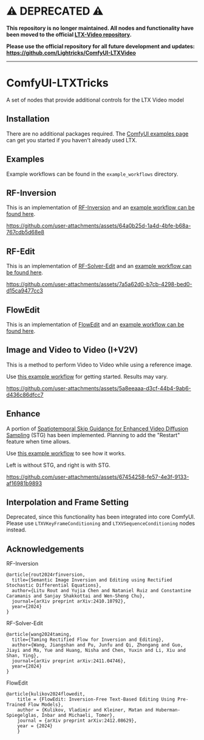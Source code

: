 # ⚠️ DEPRECATED ⚠️

**This repository is no longer maintained. All nodes and functionality have been moved to the official [LTX-Video repository](https://github.com/Lightricks/ComfyUI-LTXVideo/tree/master/tricks).**

**Please use the official repository for all future development and updates: https://github.com/Lightricks/ComfyUI-LTXVideo**

---
# ComfyUI-LTXTricks

A set of nodes that provide additional controls for the LTX Video model

## Installation

There are no additional packages required. The [ComfyUI examples page](https://comfyanonymous.github.io/ComfyUI_examples/ltxv/) can get you started if you haven't already used LTX.

## Examples

Example workflows can be found in the `example_workflows` directory.

## RF-Inversion
This is an implementation of [RF-Inversion](https://rf-inversion.github.io/) and an [example workflow can be found here](https://github.com/logtd/ComfyUI-LTXTricks/blob/main/example_workflows/example_ltx_inversion.json).

https://github.com/user-attachments/assets/64a0b25d-1a4d-4bfe-b68a-767cdb5d68e8

## RF-Edit
This is an implementation of [RF-Solver-Edit](https://github.com/wangjiangshan0725/RF-Solver-Edit) and an [example workflow can be found here](https://github.com/logtd/ComfyUI-LTXTricks/blob/main/example_workflows/example_ltx_rf_edit.json).

https://github.com/user-attachments/assets/7a5a62d0-b7cb-4298-bed0-d15ca9477cc3

## FlowEdit
This is an implementation of [FlowEdit](https://github.com/fallenshock/FlowEdit) and an [example workflow can be found here](https://github.com/logtd/ComfyUI-LTXTricks/blob/main/example_workflows/example_ltx_flow_edit.json).




## Image and Video to Video (I+V2V)
This is a method to perform Video to Video while using a reference image.

Use [this example workflow](https://github.com/logtd/ComfyUI-LTXTricks/blob/main/example_workflows/example_ltx_iv2v.json) for getting started. Results may vary.


https://github.com/user-attachments/assets/5a8eeaaa-d3cf-44b4-9ab6-d436c86dfcc7

## Enhance
A portion of [Spatiotemporal Skip Guidance
for Enhanced Video Diffusion Sampling](https://junhahyung.github.io/STGuidance/) (STG) has been implemented. Planning to add the "Restart" feature when time allows.

Use [this example workflow](https://github.com/logtd/ComfyUI-LTXTricks/blob/main/example_workflows/example_ltxv_stg.json) to see how it works.

Left is without STG, and right is with STG.

https://github.com/user-attachments/assets/67454258-fe57-4e3f-9133-af16981b9893




## Interpolation and Frame Setting

Deprecated, since this functionality has been integrated into core ComfyUI. Please use `LTXVKeyFrameConditioning` and `LTXVSequenceConditioning` nodes instead.




## Acknowledgements
RF-Inversion
```
@article{rout2024rfinversion,
  title={Semantic Image Inversion and Editing using Rectified Stochastic Differential Equations},
  author={Litu Rout and Yujia Chen and Nataniel Ruiz and Constantine Caramanis and Sanjay Shakkottai and Wen-Sheng Chu},
  journal={arXiv preprint arXiv:2410.10792},
  year={2024}
}
```
RF-Solver-Edit
```
@article{wang2024taming,
  title={Taming Rectified Flow for Inversion and Editing},
  author={Wang, Jiangshan and Pu, Junfu and Qi, Zhongang and Guo, Jiayi and Ma, Yue and Huang, Nisha and Chen, Yuxin and Li, Xiu and Shan, Ying},
  journal={arXiv preprint arXiv:2411.04746},
  year={2024}
}
```

FlowEdit
```
@article{kulikov2024flowedit,
	title = {FlowEdit: Inversion-Free Text-Based Editing Using Pre-Trained Flow Models},
	author = {Kulikov, Vladimir and Kleiner, Matan and Huberman-Spiegelglas, Inbar and Michaeli, Tomer},
	journal = {arXiv preprint arXiv:2412.08629},
	year = {2024}
	}
```
